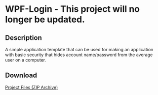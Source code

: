 # WPF-Login - This project will no longer be updated.
## Description
A simple application template that can be used for making an application with basic security that hides account name/password from the average user on a computer.

## Download
[Project Files (ZIP Archive)](https://github.com/Lexz-08/WPF-Login/releases/download/project-download/Project.zip)
